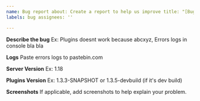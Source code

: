 ```yaml
---
name: Bug report about: Create a report to help us improve title: "[Bug]"
labels: bug assignees: ''

---
```


**Describe the bug**
Ex: Plugins doesnt work because abcxyz, Errors logs in console bla bla

**Logs**
Paste errors logs to pastebin.com

**Server Version**
Ex: 1.18

**Plugins Version**
Ex: 1.3.3-SNAPSHOT or 1.3.5-devbuild (if it's dev build)

**Screenshots**
If applicable, add screenshots to help explain your problem.
